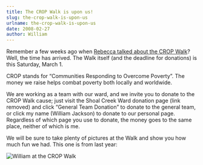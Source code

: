 ```yaml
---
title: The CROP Walk is upon us!
slug: the-crop-walk-is-upon-us
urlname: the-crop-walk-is-upon-us
date: 2008-02-27
author: William
---
```

Remember a few weeks ago when [Rebecca talked about the CROP Walk][a]? Well, the
time has arrived. The Walk itself (and the deadline for donations) is this
Saturday, March 1.

CROP stands for &ldquo;Communities Responding to Overcome Poverty&rdquo;. The
money we raise helps combat poverty both locally and worldwide.

We are working as a team with our ward, and we invite you to donate to the CROP
Walk cause; just visit the Shoal Creek Ward donation page (link removed) and
click &ldquo;General Team Donation&rdquo; to donate to the general team, or
click my name (William Jackson) to donate to our personal page. Regardless of
which page you use to donate, the money goes to the same place, neither of which
is me.

We will be sure to take plenty of pictures at the Walk and show you how much fun
we had. This one is from last year:

<img src="{static}/images/2007-03-03-crop-walk.jpg" alt="William at the CROP Walk" class="img-fluid" />

[a]: {filename}/2008-01-15-crop-walk.md
